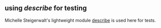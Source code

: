 ## using *describe* for testing

Michelle Steigerwalt's lightweight module [describe](https://github.com/Yuffster/describe) is used
here for tests.
